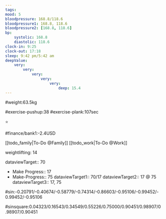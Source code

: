 ```yaml
---
tags: 
mood: 5
bloodpressure: 168.8/118.6
bloodpressure1: 168.8, 118.6
bloodpressure2: [168.8, 118.6]
bp:
    systolic: 168.8
    diastolic: 118.6
clock-in: 9:25
clock-out: 17:18
sleep: 9:42 pm/5:42 am
deepValue: 
    very: 
        very: 
            very: 
                very: 
                    very: 
                        deep: 15.4
---
```


#weight:63.5kg

#exercise-pushup:38
#exercise-plank:107sec


⭐


#finance/bank1:-2.4USD

[[todo_family|To-Do @Family]]
[[todo_work|To-Do @Work]]


weightlifting: 14

dataviewTarget:: 70
- Make Progress:: 17
- Make-Progress:: 75
dataviewTarget1:: 70/17
dataviewTarget2:: 17 @ 75
dataviewTarget3:: 17, 75

#sin:-0.20791/-0.40674/-0.58779/-0.74314/-0.86603/-0.95106/-0.99452/-0.99452/-0.95106

#sinsquare:0.04323/0.16543/0.34549/0.55226/0.75000/0.90451/0.98907/0.98907/0.90451

